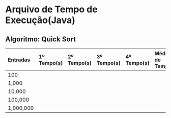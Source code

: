 # Arquivo de Tempo de Execução(Java)
## Algoritmo: Quick Sort
| Entradas | 1º Tempo(s) | 2º Tempo(s) | 3º Tempo(s) | 4º Tempo(s) | Média de Tempo |
|:---------|:------------|:------------|:------------|:------------|:---------------|
| 100 |  |  |  |  |  |
| 1,000 |  |  |  |  |  |
| 10,000 |  |  |  |  |  |
| 100,000 |  |  |  |  |  |
| 1,000,000 |  |  |  |  |  |
